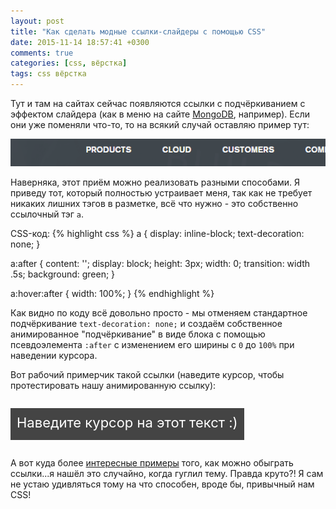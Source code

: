 ```yaml
---
layout: post
title: "Как сделать модные ссылки-слайдеры с помощью CSS"
date: 2015-11-14 18:57:41 +0300
comments: true
categories: [css, вёрстка] 
tags: css вёрстка
---
```


Тут и там на сайтах сейчас появляются ссылки с подчёркиванием с эффектом слайдера (как в меню на сайте [MongoDB](https://www.mongodb.com/), например). Если они уже поменяли что-то, то на всякий случай оставляю пример тут:

<style type="text/css">
.link-example {
	display: inline-block;
    background: #444;
    padding: 10px;
}

.link-example a {
    display: inline-block;
    text-decoration: none;
    color: #FFFFFF;
    font-size: 22px;
}

.link-example a:after {
    content: '';
    display: block;
    height: 5px;
    width: 0;
    transition: width .5s;
    background: #00ABDD;
}

.link-example a:hover:after {
    width: 100%;
}
</style>

![CSS - ссылки с эффектом слайдинга](/images/slider-links-css.gif)

Наверняка, этот приём можно реализовать разными способами. Я приведу тот, который полностью устраивает меня, так как не требует никаких лишних тэгов в разметке, всё что нужно - это собственно ссылочный тэг `a`.

<!--more-->

CSS-код:
{% highlight css %}
a {
    display: inline-block;
    text-decoration: none;
}

a:after {
    content: '';
    display: block;
    height: 3px;
    width: 0;
    transition: width .5s;
    background: green;
}

a:hover:after {
    width: 100%;
}
{% endhighlight %}

Как видно по коду всё довольно просто - мы отменяем стандартное подчёркивание `text-decoration: none;` и создаём собственное анимированное "подчёркивание" в виде блока с помощью псевдоэлемента `:after` с изменением его ширины с `0` до `100%` при наведении курсора.

Вот рабочий примерчик такой ссылки (наведите курсор, чтобы протестировать нашу анимированную ссылку):

<p class="link-example">
<a href="#">Наведите курсор на этот текст :)</a>
</p>

А вот куда более [интересные примеры](http://thecodeplayer.com/walkthrough/simple-yet-amazing-css3-border-transition-effects) того, как можно обыграть ссылки...я нашёл это случайно, когда гуглил тему. Правда круто?! Я сам не устаю удивляться тому на что способен, вроде бы, привычный нам CSS!